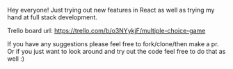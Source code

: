 Hey everyone! Just trying out new features in React as well as trying my hand at full stack development.

Trello board url: https://trello.com/b/o3NYykjF/multiple-choice-game

If you have any suggestions please feel free to fork/clone/then make a pr. Or if you just want to look around and try out the code feel free to do that as well :)